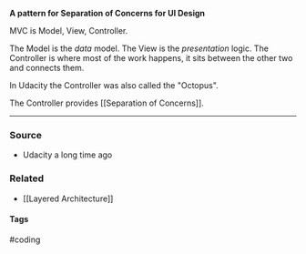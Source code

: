 **A pattern for Separation of Concerns for UI Design**

MVC is Model, View, Controller.

The Model is the *data* model.
The View is the *presentation* logic.
The Controller is where most of the work happens, it sits between the other two and connects them.

In Udacity the Controller was also called the "Octopus".

The Controller provides [[Separation of Concerns]].

---
### Source
- Udacity a long time ago

### Related
- [[Layered Architecture]]

#### Tags
#coding 